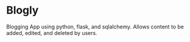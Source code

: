 # Blogly
Blogging App using python, flask, and sqlalchemy. Allows content to be added, edited, and deleted by users. 
